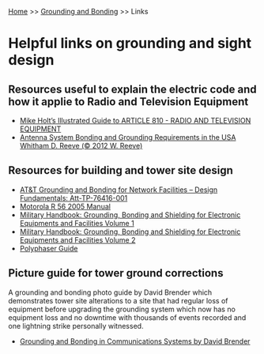 <!-- TITLE: Grounding Links -->
<!-- SUBTITLE: A list of helpful resources -->

[Home](/) >> [Grounding and Bonding](/groundingandbonding) >> Links
# Helpful links on grounding and sight design
## Resources useful to explain the electric code and how it applie to Radio and Television Equipment

* [Mike Holt’s Illustrated Guide to ARTICLE 810 - RADIO AND TELEVISION EQUIPMENT](/uploads/groundingandbonding/radio-and-television-2014-nec-1.pdf "Radio And Television 2014 Nec 1")
* [Antenna System Bonding and Grounding Requirements in the USA Whitham D. Reeve (© 2012 W. Reeve)](/uploads/groundingandbonding/antennasystemgroundingrequirements-reeve.pdf "Antennasystemgroundingrequirements Reeve")

## Resources for building and tower site design
* [AT&T Grounding and Bonding for Network Facilities – Design Fundamentals: Att-TP-76416-001](/uploads/groundingandbonding/att-tp-76416-001.pdf "Att Tp 76416 001")
* [Motorola R 56 2005 Manual](/uploads/groundingandbonding/motorola-r-56-2005-manual.pdf "Motorola R 56 2005 Manual")
* [Military Handbook: Grounding, Bonding and Shielding for Electronic Equipments and Facilities Volume 1](/uploads/groundingandbonding/hdbk-419-a-vol-1.pdf "Hdbk 419 A Vol 1")
* [Military Handbook: Grounding, Bonding and Shielding for Electronic Equipments and Facilities Volume 2](/uploads/groundingandbonding/hdbk-419-a-vol-2.pdf "Hdbk 419 A Vol 2")
* [Polyphaser Guide](/uploads/groundingandbonding/polyphaser-guide.pdf "Polyphaser Guide")

## Picture guide for tower ground corrections
A grounding and bonding photo guide by David Brender which demonstrates tower site alterations to a site that had regular loss of equipment before upgrading the grounding system which now has no equipment loss and no downtime with thousands of events recorded and one lightning strike personally witnessed.
* [Grounding and Bonding in Communications Systems by David Brender](/uploads/groundingandbonding/grounding-enneswrkshopmiramar-3-5-13.pdf "Grounding Enneswrkshopmiramar 3 5 13")
